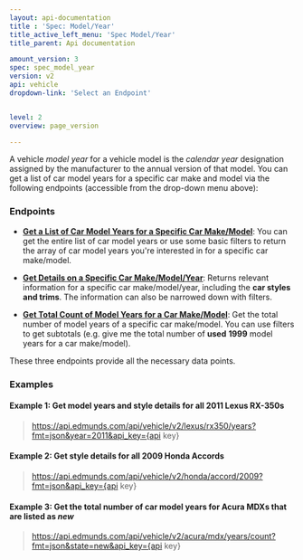```yaml
---
layout: api-documentation
title : 'Spec: Model/Year'
title_active_left_menu: 'Spec Model/Year'
title_parent: Api documentation

amount_version: 3
spec: spec_model_year
version: v2
api: vehicle
dropdown-link: 'Select an Endpoint'


level: 2
overview: page_version

---
```


<div class="info-message">
 A vehicle <em>model year</em> for a vehicle model is the <em>calendar year</em> designation assigned by the manufacturer to the annual version of that model. You can get a list of car model years for a specific car make and model via the following endpoints (accessible from the drop-down menu above):
</div>

### Endpoints

* [**Get a List of Car Model Years for a Specific Car Make/Model**](/api-documentation/vehicle/spec_model_year/v2/03_list_of_years/api-description.html): You can get the entire list of car model years or use some basic filters to return the array of car model years you're interested in for a specific car make/model.

* [**Get Details on a Specific Car Make/Model/Year**](/api-documentation/vehicle/spec_model_year/v2/02_year_details/api-description.html): Returns relevant information for a specific car make/model/year, including the **car styles and trims**. The information can also be narrowed down with filters.

* [**Get Total Count of Model Years for a Car Make/Model**](/api-documentation/vehicle/spec_model_year/v2/03_years_count/api-description.html): Get the total number of model years of a specific car make/model. You can use filters to get subtotals (e.g. give me the total number of **used** **1999** model years for a car make/model).

These three endpoints provide all the necessary data points.

### Examples

#### Example 1: Get model years and style details for all 2011 Lexus RX-350s
	
> https://api.edmunds.com/api/vehicle/v2/lexus/rx350/years?fmt=json&year=2011&api_key={api key}
	
#### Example 2: Get style details for all 2009 Honda Accords

> https://api.edmunds.com/api/vehicle/v2/honda/accord/2009?fmt=json&api_key={api key}
	
#### Example 3: Get the total number of car model years for Acura MDXs that are listed as ***new***

> https://api.edmunds.com/api/vehicle/v2/acura/mdx/years/count?fmt=json&state=new&api_key={api key}


